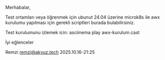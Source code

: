Merhabalar,

Test ortamları veya öğrenmek için ubunut 24.04 üzerine microk8s ile awx kurulumu yapılması için gerekli scriptleri burada bulabilirsiniz.

Test kurulumunu izlemek icin: 
                             asciinema play awx-kurulum.cast


İyi eğlenceler

Remzi
remzi@akyuz.tech
2025.10.16-21:25
